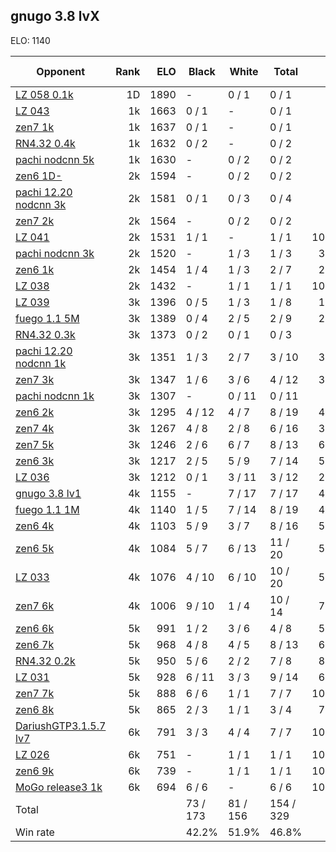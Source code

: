 ## gnugo 3.8 lvX ##

ELO: 1140

Opponent | Rank | ELO | Black | White | Total | Win rate
---------|-----:|----:|-------|-------|-------|-------:
[LZ 058 0.1k](LZ%20058%200.1k.md) | 1D | 1890 | - | 0 / 1 | 0 / 1 | 0.0%
[LZ 043](LZ%20043.md) | 1k | 1663 | 0 / 1 | - | 0 / 1 | 0.0%
[zen7 1k](zen7%201k.md) | 1k | 1637 | 0 / 1 | - | 0 / 1 | 0.0%
[RN4.32 0.4k](RN4.32%200.4k.md) | 1k | 1632 | 0 / 2 | - | 0 / 2 | 0.0%
[pachi nodcnn 5k](pachi%20nodcnn%205k.md) | 1k | 1630 | - | 0 / 2 | 0 / 2 | 0.0%
[zen6 1D-](zen6%201D-.md) | 2k | 1594 | - | 0 / 2 | 0 / 2 | 0.0%
[pachi 12.20 nodcnn 3k](pachi%2012.20%20nodcnn%203k.md) | 2k | 1581 | 0 / 1 | 0 / 3 | 0 / 4 | 0.0%
[zen7 2k](zen7%202k.md) | 2k | 1564 | - | 0 / 2 | 0 / 2 | 0.0%
[LZ 041](LZ%20041.md) | 2k | 1531 | 1 / 1 | - | 1 / 1 | 100.0%
[pachi nodcnn 3k](pachi%20nodcnn%203k.md) | 2k | 1520 | - | 1 / 3 | 1 / 3 | 33.3%
[zen6 1k](zen6%201k.md) | 2k | 1454 | 1 / 4 | 1 / 3 | 2 / 7 | 28.6%
[LZ 038](LZ%20038.md) | 2k | 1432 | - | 1 / 1 | 1 / 1 | 100.0%
[LZ 039](LZ%20039.md) | 3k | 1396 | 0 / 5 | 1 / 3 | 1 / 8 | 12.5%
[fuego 1.1 5M](fuego%201.1%205M.md) | 3k | 1389 | 0 / 4 | 2 / 5 | 2 / 9 | 22.2%
[RN4.32 0.3k](RN4.32%200.3k.md) | 3k | 1373 | 0 / 2 | 0 / 1 | 0 / 3 | 0.0%
[pachi 12.20 nodcnn 1k](pachi%2012.20%20nodcnn%201k.md) | 3k | 1351 | 1 / 3 | 2 / 7 | 3 / 10 | 30.0%
[zen7 3k](zen7%203k.md) | 3k | 1347 | 1 / 6 | 3 / 6 | 4 / 12 | 33.3%
[pachi nodcnn 1k](pachi%20nodcnn%201k.md) | 3k | 1307 | - | 0 / 11 | 0 / 11 | 0.0%
[zen6 2k](zen6%202k.md) | 3k | 1295 | 4 / 12 | 4 / 7 | 8 / 19 | 42.1%
[zen7 4k](zen7%204k.md) | 3k | 1267 | 4 / 8 | 2 / 8 | 6 / 16 | 37.5%
[zen7 5k](zen7%205k.md) | 3k | 1246 | 2 / 6 | 6 / 7 | 8 / 13 | 61.5%
[zen6 3k](zen6%203k.md) | 3k | 1217 | 2 / 5 | 5 / 9 | 7 / 14 | 50.0%
[LZ 036](LZ%20036.md) | 3k | 1212 | 0 / 1 | 3 / 11 | 3 / 12 | 25.0%
[gnugo 3.8 lv1](gnugo%203.8%20lv1.md) | 4k | 1155 | - | 7 / 17 | 7 / 17 | 41.2%
[fuego 1.1 1M](fuego%201.1%201M.md) | 4k | 1140 | 1 / 5 | 7 / 14 | 8 / 19 | 42.1%
[zen6 4k](zen6%204k.md) | 4k | 1103 | 5 / 9 | 3 / 7 | 8 / 16 | 50.0%
[zen6 5k](zen6%205k.md) | 4k | 1084 | 5 / 7 | 6 / 13 | 11 / 20 | 55.0%
[LZ 033](LZ%20033.md) | 4k | 1076 | 4 / 10 | 6 / 10 | 10 / 20 | 50.0%
[zen7 6k](zen7%206k.md) | 4k | 1006 | 9 / 10 | 1 / 4 | 10 / 14 | 71.4%
[zen6 6k](zen6%206k.md) | 5k | 991 | 1 / 2 | 3 / 6 | 4 / 8 | 50.0%
[zen6 7k](zen6%207k.md) | 5k | 968 | 4 / 8 | 4 / 5 | 8 / 13 | 61.5%
[RN4.32 0.2k](RN4.32%200.2k.md) | 5k | 950 | 5 / 6 | 2 / 2 | 7 / 8 | 87.5%
[LZ 031](LZ%20031.md) | 5k | 928 | 6 / 11 | 3 / 3 | 9 / 14 | 64.3%
[zen7 7k](zen7%207k.md) | 5k | 888 | 6 / 6 | 1 / 1 | 7 / 7 | 100.0%
[zen6 8k](zen6%208k.md) | 5k | 865 | 2 / 3 | 1 / 1 | 3 / 4 | 75.0%
[DariushGTP3.1.5.7 lv7](DariushGTP3.1.5.7%20lv7.md) | 6k | 791 | 3 / 3 | 4 / 4 | 7 / 7 | 100.0%
[LZ 026](LZ%20026.md) | 6k | 751 | - | 1 / 1 | 1 / 1 | 100.0%
[zen6 9k](zen6%209k.md) | 6k | 739 | - | 1 / 1 | 1 / 1 | 100.0%
[MoGo release3 1k](MoGo%20release3%201k.md) | 6k | 694 | 6 / 6 | - | 6 / 6 | 100.0%
Total | | | 73 / 173 | 81 / 156 | 154 / 329 | 
Win rate| | | 42.2% | 51.9% | 46.8% | 

